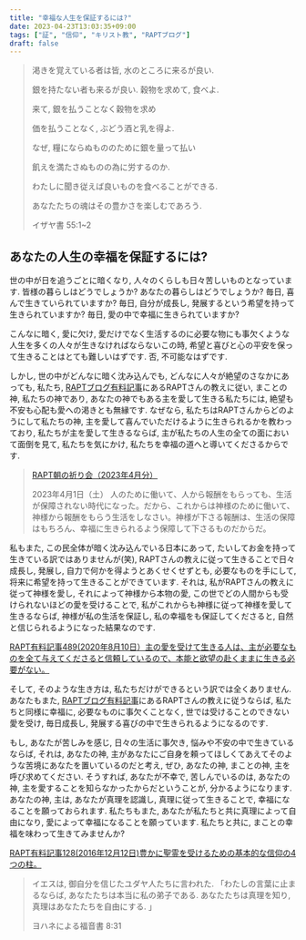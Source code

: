 ```yaml
---
title: "幸福な人生を保証するには?"
date: 2023-04-23T13:03:35+09:00
tags: ["証", "信仰", "キリスト教", "RAPTブログ"]
draft: false
---
```

> 渇きを覚えている者は皆, 水のところに来るが良い. 
>
> 銀を持たない者も来るが良い. 穀物を求めて, 食べよ. 
>
> 来て, 銀を払うことなく穀物を求め
>
> 価を払うことなく, ぶどう酒と乳を得よ.
>
> なぜ, 糧にならぬもののために銀を量って払い
>
> 飢えを満たさぬものの為に労するのか.
>
> わたしに聞き従えば良いものを食べることができる.
>
> あなたたちの魂はその豊かさを楽しむであろう.
>
> イザヤ書 55:1~2

## あなたの人生の幸福を保証するには?
世の中が日を追うごとに暗くなり, 人々のくらしも日々苦しいものとなっています.
皆様の暮らしはどうでしょうか? あなたの暮らしはどうでしょうか?
毎日, 喜んで生きていられていますか? 毎日, 自分が成長し, 発展するという希望を持って生きられていますか?
毎日, 愛の中で幸福に生きられていますか?

こんなに暗く, 愛に欠け, 愛だけでなく生活するのに必要な物にも事欠くような人生を多くの人々が生きなければならないこの時,
希望と喜びと心の平安を保って生きることはとても難しいはずです. 否, 不可能なはずです.

しかし, 世の中がどんなに暗く沈み込んでも, どんなに人々が絶望のさなかにあっても,
私たち, [RAPTブログ有料記事](https://rapt-neo.com/?page_id=30947)にあるRAPTさんの教えに従い,
まことの神, 私たちの神であり, あなたの神でもある主を愛して生きる私たちには,
絶望も不安も心配も愛への渇きとも無縁です. なぜなら, 私たちはRAPTさんからどのようにして私たちの神,
主を愛して喜んでいただけるように生きられるかを教わっており, 
私たちが主を愛して生きるならば, 主が私たちの人生の全ての面において面倒を見て, 私たちを気にかけ,
私たちを幸福の道へと導いてくださるからです.

> [RAPT朝の祈り会（2023年4月分）](https://rapt-neo.com/?page_id=58126)
>
> 2023年4月1日（土）
> 人のために働いて、人から報酬をもらっても、生活が保障されない時代になった。だから、これからは神様のために働いて、神様から報酬をもらう生活をしなさい。神様が下さる報酬は、生活の保障はもちろん、幸福に生きられるよう保障して下さるものだからだ。

私もまた, この民全体が暗く沈み込んでいる日本にあって, たいしてお金を持って生きている訳ではありませんが(笑),
RAPTさんの教えに従って生きることで日々成長し, 発展し, 自力で何かを得ようとあくせくせずとも,
必要なものを手にして, 将来に希望を持って生きることができています. 
それは, 私がRAPTさんの教えに従って神様を愛し, それによって神様から本物の愛, この世でどの人間からも受けられないほどの愛を受けることで,
私がこれからも神様に従って神様を愛して生きるならば, 神様が私の生活を保証し, 私の幸福をも保証してくださると,
自然と信じられるようになった結果なのです.

[RAPT有料記事489(2020年8月10日）主の愛を受けて生きる人は、主が必要なものを全て与えてくださると信頼しているので、本能と欲望の赴くままに生きる必要がない。](https://rapt-neo.com/?p=53399)

そして, そのような生き方は, 私たちだけができるという訳では全くありません. 
あなたもまた, [RAPTブログ有料記事](https://rapt-neo.com/?page_id=30947)にあるRAPTさんの教えに従うならば,
私たちと同様に幸福に, 必要なものに事欠くことなく, 世では受けることのできない愛を受け,
毎日成長し, 発展する喜びの中で生きられるようになるのです. 

もし, あなたが苦しみを感じ, 日々の生活に事欠き, 悩みや不安の中で生きているならば,
それは, あなたの神, 主があなたにご自身を頼ってほしくてあえてそのような苦境にあなたを置いているのだと考え,
ぜひ, あなたの神, まことの神, 主を呼び求めてください. そうすれば, あなたが不幸で, 苦しんでいるのは,
あなたの神, 主を愛することを知らなかったからだということが, 分かるようになります.
あなたの神, 主は, あなたが真理を認識し, 真理に従って生きることで, 幸福になることを願っておられます.
私たちもまた, あなたが私たちと共に真理によって自由になり, 愛によって幸福になることを願っています.
私たちと共に, まことの幸福を味わって生きてみませんか?

[RAPT有料記事128(2016年12月12日)豊かに聖霊を受けるための基本的な信仰の4つの柱。](https://rapt-neo.com/?p=41313)

> イエスは, 御自分を信じたユダヤ人たちに言われた. 「わたしの言葉に止まるならば, あなたたちは本当に私の弟子である.
> あなたたちは真理を知り, 真理はあなたたちを自由にする. 」
>
> ヨハネによる福音書 8:31

